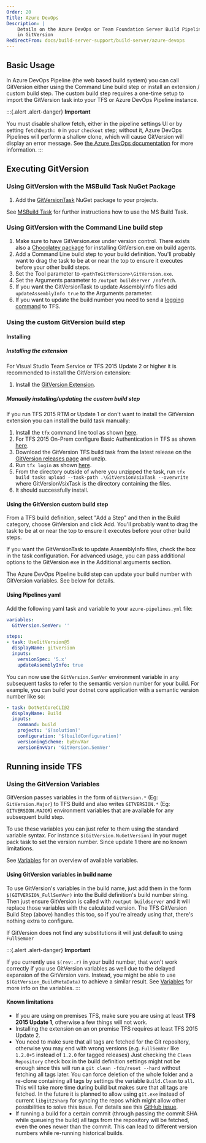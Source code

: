 ```yaml
---
Order: 20
Title: Azure DevOps
Description: |
    Details on the Azure DevOps or Team Foundation Server Build Pipeline support
    in GitVersion
RedirectFrom: docs/build-server-support/build-server/azure-devops
---
```


## Basic Usage

In Azure DevOps Pipeline (the web based build system) you can call GitVersion
either using the Command Line build step or install an extension / custom build
step. The custom build step requires a one-time setup to import the GitVersion
task into your TFS or Azure DevOps Pipeline instance.

:::{.alert .alert-danger}
**Important**

You must disable shallow fetch, either in the pipeline settings UI or by setting `fetchDepth: 0` in your `checkout` step;
without it, Azure DevOps Pipelines will perform a shallow clone, which will cause GitVersion will display an error message.
See [the Azure DevOps documentation](https://learn.microsoft.com/en-us/azure/devops/pipelines/yaml-schema/steps-checkout?view=azure-pipelines#shallow-fetch) for more information.
:::

## Executing GitVersion

### Using GitVersion with the MSBuild Task NuGet Package

1.  Add the [GitVersionTask](https://www.nuget.org/packages/GitVersionTask/)
    NuGet package to your projects.

See [MSBuild Task](/docs/usage/msbuild) for further instructions how to use
the MS Build Task.

### Using GitVersion with the Command Line build step

1.  Make sure to have GitVersion.exe under version control. There exists also a
    [Chocolatey package](https://chocolatey.org/packages/GitVersion.Portable) for
    installing GitVersion.exe on build agents.
2.  Add a Command Line build step to your build definition. You'll probably want
    to drag the task to be at or near the top to ensure it executes before your
    other build steps.
3.  Set the Tool parameter to `<pathToGitVersion>\GitVersion.exe`.
4.  Set the Arguments parameter to `/output buildserver /nofetch`.
5.  If you want the GitVersionTask to update AssemblyInfo files add
    `updateAssemblyInfo true` to the Arguments parameter.
6.  If you want to update the build number you need to send a
    [logging command](https://github.com/microsoft/azure-pipelines-tasks/blob/main/docs/authoring/commands.md)
    to TFS.

### Using the custom GitVersion build step

#### Installing

##### Installing the extension

For Visual Studio Team Service or TFS 2015 Update 2 or higher it is recommended
to install the GitVersion extension:

1.  Install the
    [GitVersion Extension](https://marketplace.visualstudio.com/items?itemName=gittools.usegitversion).

##### Manually installing/updating the custom build step

If you run TFS 2015 RTM or Update 1 or don't want to install the GitVersion
extension you can install the build task manually:

1.  Install the `tfx` command line tool as shown [here](https://github.com/microsoft/tfs-cli/blob/master/README.md#setup).
2.  For TFS 2015 On-Prem configure Basic Authentication in TFS as shown [here](https://github.com/microsoft/tfs-cli/blob/master/docs/configureBasicAuth.md).
3.  Download the GitVersion TFS build task from the latest release on the
    [GitVersion releases page](https://github.com/GitTools/GitVersion/releases) and
    unzip.
4.  Run `tfx login` as shown [here](https://github.com/microsoft/tfs-cli/blob/master/README.md#login).
5.  From the directory outside of where you unzipped the task, run
    `tfx build tasks upload --task-path .\GitVersionVsixTask --overwrite` where
    GitVersionVsixTask is the directory containing the files.
6.  It should successfully install.

#### Using the GitVersion custom build step

From a TFS build definition, select "Add a Step" and then in the Build category,
choose GitVersion and click Add. You'll probably want to drag the task to be at
or near the top to ensure it executes before your other build steps.

If you want the GitVersionTask to update AssemblyInfo files, check the box in
the task configuration. For advanced usage, you can pass additional options to
the GitVersion exe in the Additional arguments section.

The Azure DevOps Pipeline build step can update your build number with
GitVersion variables. See below for details.

#### Using Pipelines yaml

Add the following yaml task and variable to your `azure-pipelines.yml` file:

```yml
variables:
  GitVersion.SemVer: ''

steps:
- task: UseGitVersion@5
  displayName: gitversion
  inputs:
    versionSpec: '5.x'
    updateAssemblyInfo: true
```

You can now use the `GitVersion.SemVer` environment variable in any subsequent
tasks to refer to the semantic version number for your build. For example, you
can build your dotnet core application with a semantic version number like so:

```yml
- task: DotNetCoreCLI@2
  displayName: Build
  inputs:
    command: build
    projects: '$(solution)'
    configuration: '$(buildConfiguration)'
    versioningScheme: byEnvVar
    versionEnvVar: 'GitVersion.SemVer'

```

## Running inside TFS

### Using the GitVersion Variables

GitVersion passes variables in the form of `GitVersion.*` (Eg:
`GitVersion.Major`) to TFS Build and also writes `GITVERSION.*`
(Eg: `GITVERSION.MAJOR`) environment variables that are available for any
subsequent build step.

To use these variables you can just refer to them using the standard variable
syntax. For instance `$(GitVersion.NuGetVersion)` in your nuget pack task to set
the version number. Since update 1 there are no known limitations.

See [Variables](/docs/reference/variables) for an overview of available variables.

#### Using GitVersion variables in build name

To use GitVersion's variables in the build name, just add them in the form
`$(GITVERSION_FullSemVer)` into the Build definition's build number string. Then
just ensure GitVersion is called with `/output buildserver` and it will replace
those variables with the calculated version.  The TFS GitVersion Build Step
(above) handles this too, so if you're already using that, there's nothing extra
to configure.

If GitVersion does not find any substitutions it will just default to using `FullSemVer`

:::{.alert .alert-danger}
**Important**

If you currently use `$(rev:.r)` in your build number, that won't
work correctly if you
use GitVersion variables as well due to the delayed expansion of the GitVersion
vars. Instead, you might be able to use `$(GitVersion_BuildMetaData)` to achieve
a similar result.  See [Variables](/docs/reference/variables) for more info on the
variables.
:::

#### Known limitations

*   If you are using on premises TFS, make sure you are using at least
    **TFS 2015 Update 1**, otherwise a few things will not work.
*   Installing the extension on an on premise TFS requires at least TFS 2015
    Update 2.
*   You need to make sure that all tags are fetched for the Git repository,
    otherwise you may end with wrong versions (e.g. `FullSemVer` like `1.2.0+5`
    instead of `1.2.0` for tagged releases)  Just checking the `Clean Repository`
    check box in the build definition settings might not be enough since this will
    run a `git clean -fdx/reset --hard` without fetching all tags later. You can
    force deletion of the whole folder and a re-clone containing all tags by
    settings the variable `Build.Clean` to `all`. This will take more time during
    build but makes sure that all tags are fetched. In the future it is planned to
    allow using `git.exe` instead of current `libgit2sharp` for syncing the repos
    which might allow other possibilities to solve this issue. For details see this
    [GitHub issue](https://github.com/microsoft/azure-pipelines-tasks/issues/1218).
*   If running a build for a certain commit (through passing the commit SHA while
    queueing the build) all tags from the repository will be fetched, even the ones
    newer than the commit.  This can lead to different version numbers while
    re-running historical builds.
